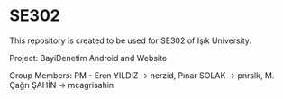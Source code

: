# SE302

This repository is created to be used for SE302 of Işık University.

Project: BayiDenetim Android and Website

Group Members:
PM - Eren YILDIZ -> nerzid,
Pınar SOLAK -> pnrslk,
M. Çağrı ŞAHİN -> mcagrisahin
